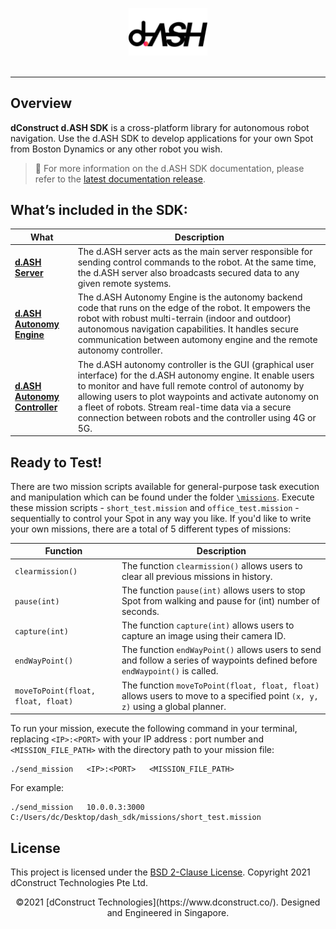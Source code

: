<p align="center"><img src="docs/img/dASH-logo.jpg" width="25%" /><br><br></p>

-----------------

## Overview
**dConstruct d.ASH SDK** is a cross-platform library for autonomous robot navigation. Use the d.ASH SDK to develop applications for your own Spot from Boston Dynamics or any other robot you wish. 

> :pushpin: For more information on the d.ASH SDK documentation, please refer to the [latest documentation release](https://dconstruct-tech.github.io/dash-sdk/).

## What’s included in the SDK:
| What | Description |
| ------- | ------- |
| **[d.ASH Server](https://dconstruct-tech.github.io/dash-sdk/#dash-server)** | The d.ASH server acts as the main server responsible for sending control commands to the robot. At the same time, the d.ASH server also broadcasts secured data to any given remote systems.|
| **[d.ASH Autonomy Engine](https://dconstruct-tech.github.io/dash-sdk/#ros-driver)** | The d.ASH Autonomy Engine is the autonomy backend code that runs on the edge of the robot. It empowers the robot with robust multi-terrain (indoor and outdoor) autonomous navigation capabilities. It handles secure communication between automony engine and the remote autonomy controller. |
| **[d.ASH Autonomy Controller](https://dconstruct-tech.github.io/dash-sdk/#dash-autonomy-controller)** | The d.ASH autonomy controller is the GUI (graphical user interface) for the d.ASH autonomy engine. It enable users to monitor and have full remote control of autonomy by allowing users to plot waypoints and activate autonomy on a fleet of robots. Stream real-time data via a secure connection between robots and the controller using 4G or 5G. |

## Ready to Test!
There are two mission scripts available for general-purpose task execution and manipulation which can be found under the folder [`\missions`](https://github.com/dconstruct-tech/dash-sdk/tree/master/missions). Execute these mission scripts - `short_test.mission` and `office_test.mission` - sequentially to control your Spot in any way you like. If you'd like to write your own missions, there are a total of 5 different types of missions:

| Function | Description |
| ------- | ------- |
| `clearmission()` | The function `clearmission()` allows users to clear all previous missions in history.|
| `pause(int)` | The function `pause(int)` allows users to stop Spot from walking and pause for (int) number of seconds. |
| `capture(int)` | The function `capture(int)` allows users to capture an image using their camera ID. |
| `endWayPoint()` | The function `endWayPoint()` allows users to send and follow a series of waypoints defined before `endWaypoint()` is called. |
| `moveToPoint(float, float, float)` | The function `moveToPoint(float, float, float)` allows users to move to a specified point `(x, y, z)` using a global planner. |

To run your mission, execute the following command in your terminal, replacing `<IP>:<PORT>` with your IP address : port number and `<MISSION_FILE_PATH>` with the directory path to your mission file:
```
./send_mission   <IP>:<PORT>   <MISSION_FILE_PATH>
```
For example:
```
./send_mission   10.0.0.3:3000   C:/Users/dc/Desktop/dash_sdk/missions/short_test.mission
```

## License
This project is licensed under the [BSD 2-Clause License](LICENSE).
Copyright 2021 dConstruct Technologies Pte Ltd.


<div align="center" font size=1>©2021 [dConstruct Technologies](https://www.dconstruct.co/). Designed and Engineered in Singapore.